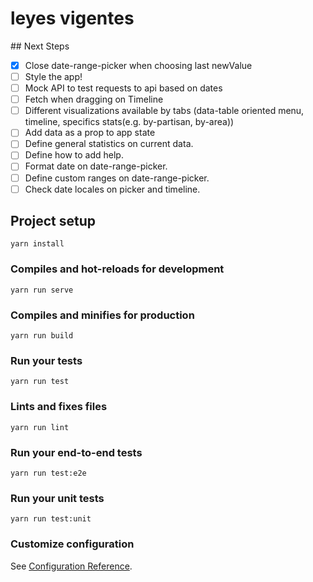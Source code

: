 # leyes vigentes

## Next Steps

- [x] Close date-range-picker when choosing last newValue
- [ ] Style the app!
- [ ] Mock API to test requests to api based on dates
- [ ] Fetch when dragging on Timeline
- [ ] Different visualizations available by tabs (data-table oriented menu, timeline, specifics stats(e.g. by-partisan, by-area))
- [ ] Add data as a prop to app state
- [ ] Define general statistics on current data.
- [ ] Define how to add help.
- [ ] Format date on date-range-picker.
- [ ] Define custom ranges on date-range-picker.
- [ ] Check date locales on picker and timeline.

## Project setup

```
yarn install
```

### Compiles and hot-reloads for development

```
yarn run serve
```

### Compiles and minifies for production

```
yarn run build
```

### Run your tests

```
yarn run test
```

### Lints and fixes files

```
yarn run lint
```

### Run your end-to-end tests

```
yarn run test:e2e
```

### Run your unit tests

```
yarn run test:unit
```

### Customize configuration

See [Configuration Reference](https://cli.vuejs.org/config/).
